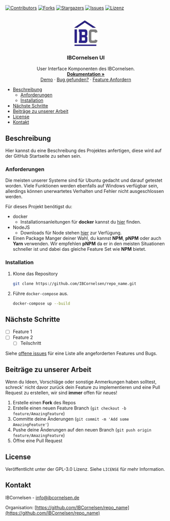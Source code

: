 [![Contributors][contributors-shield]][contributors-url]
[![Forks][forks-shield]][forks-url]
[![Stargazers][stars-shield]][stars-url]
[![Issues][issues-shield]][issues-url]
[![Lizenz][license-shield]][license-url]

<br />
<div align="center">
  <a href="https://github.com/IBCornelsen/repo_name">
    <img src="images/logo.jpg" alt="Logo" width="80" height="80">
  </a>

<h3 align="center">IBCornelsen UI</h3>

  <p align="center">
    User Interface Komponenten des IBCornelsen.
    <br />
    <a href="https://github.com/IBCornelsen/repo_name"><strong>Dokumentation »</strong></a>
    <br />
    <a href="https://github.com/IBCornelsen/repo_name">Demo</a>
    ·
    <a href="https://github.com/IBCornelsen/repo_name/issues">Bug gefunden?</a>
    ·
    <a href="https://github.com/IBCornelsen/repo_name/issues">Feature Anfordern</a>
  </p>
</div>

- [Beschreibung](#beschreibung)
	- [Anforderungen](#anforderungen)
	- [Installation](#installation)
- [Nächste Schritte](#nächste-schritte)
- [Beiträge zu unserer Arbeit](#beiträge-zu-unserer-arbeit)
- [License](#license)
- [Kontakt](#kontakt)

## Beschreibung

Hier kannst du eine Beschreibung des Projektes anfertigen, diese wird auf der GitHub Startseite zu sehen sein.

### Anforderungen

Die meisten unserer Systeme sind für Ubuntu gedacht und darauf getestet worden. Viele Funktionen werden ebenfalls auf Windows verfügbar sein, allerdings können unerwartetes Verhalten und Fehler nicht ausgeschlossen werden.

Für dieses Projekt benötigst du:

- docker
  - Installationsanleitungen für **docker** kannst du [hier](https://docs.docker.com/engine/install/) finden.
- NodeJS
  - Downloads für Node stehen [hier](https://nodejs.org/en) zur Verfügung.
- Einen Package Manger deiner Wahl, du kannst **NPM**, **pNPM** oder auch **Yarn** verwenden. Wir empfehlen **pNPM** da er in den meisten Situationen schneller ist und dabei das gleiche Feature Set wie **NPM** bietet.

### Installation

1. Klone das Repository

   ```sh
   git clone https://github.com/IBCornelsen/repo_name.git
   ```

2. Führe `docker-compose` aus.

   ```bash
   docker-compose up --build
   ```

## Nächste Schritte

- [ ] Feature 1
- [ ] Feature 2
  - [ ] Teilschritt

Siehe [offene issues](https://github.com/IBCornelsen/repo_name/issues) für eine Liste alle angeforderten Features und Bugs.

## Beiträge zu unserer Arbeit

Wenn du Ideen, Vorschläge oder sonstige Anmerkungen haben solltest, schreck' nicht davor zurück dein Feature zu implementieren und eine Pull Request zu erstellen, wir sind **immer** offen für neues!

1. Erstelle einen **Fork** des Repos
2. Erstelle einen neuen Feature Branch (`git checkout -b feature/AmazingFeature`)
3. Committe deine Änderungen (`git commit -m 'Add some AmazingFeature'`)
4. Pushe deine Änderungen auf den neuen Branch (`git push origin feature/AmazingFeature`)
5. Öffne eine Pull Request

## License

Veröffentlicht unter der GPL-3.0 Lizenz. Siehe `LICENSE` für mehr Information.

## Kontakt

IBCornelsen - [info@ibcornelsen.de](mailto://info@ibcornelsen.de)

Organisation: [https://github.com/IBCornelsen/repo_name](https://github.com/IBCornelsen/repo_name)

[contributors-shield]: https://img.shields.io/github/contributors/IBCornelsen/repo_name.svg?style=for-the-badge
[contributors-url]: https://github.com/IBCornelsen/repo_name/graphs/contributors
[forks-shield]: https://img.shields.io/github/forks/IBCornelsen/repo_name.svg?style=for-the-badge
[forks-url]: https://github.com/IBCornelsen/repo_name/network/members
[stars-shield]: https://img.shields.io/github/stars/IBCornelsen/repo_name.svg?style=for-the-badge
[stars-url]: https://github.com/IBCornelsen/repo_name/stargazers
[issues-shield]: https://img.shields.io/github/issues/IBCornelsen/repo_name.svg?style=for-the-badge
[issues-url]: https://github.com/IBCornelsen/repo_name/issues
[license-shield]: https://img.shields.io/github/license/IBCornelsen/repo_name.svg?style=for-the-badge
[license-url]: https://github.com/IBCornelsen/repo_name/blob/master/LICENSE
